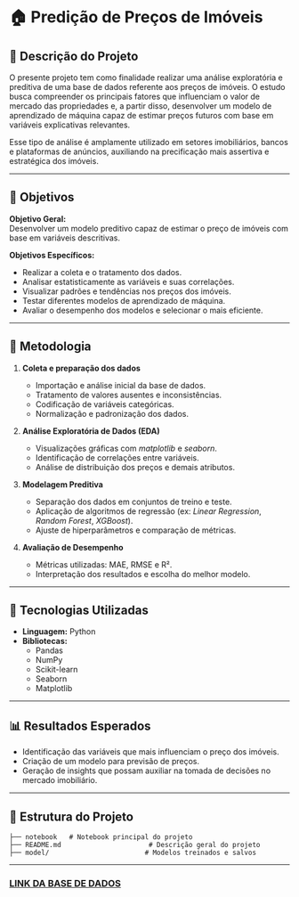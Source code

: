 # 🏠 Predição de Preços de Imóveis  

## 📘 Descrição do Projeto  
O presente projeto tem como finalidade realizar uma análise exploratória e preditiva de uma base de dados referente aos preços de imóveis. O estudo busca compreender os principais fatores que influenciam o valor de mercado das propriedades e, a partir disso, desenvolver um modelo de aprendizado de máquina capaz de estimar preços futuros com base em variáveis explicativas relevantes.  

Esse tipo de análise é amplamente utilizado em setores imobiliários, bancos e plataformas de anúncios, auxiliando na precificação mais assertiva e estratégica dos imóveis.  

---

## 🎯 Objetivos  

**Objetivo Geral:**  
Desenvolver um modelo preditivo capaz de estimar o preço de imóveis com base em variáveis descritivas.  

**Objetivos Específicos:**  
- Realizar a coleta e o tratamento dos dados.  
- Analisar estatisticamente as variáveis e suas correlações.  
- Visualizar padrões e tendências nos preços dos imóveis.  
- Testar diferentes modelos de aprendizado de máquina.  
- Avaliar o desempenho dos modelos e selecionar o mais eficiente.  

---

## 🧠 Metodologia  

1. **Coleta e preparação dos dados**  
   - Importação e análise inicial da base de dados.  
   - Tratamento de valores ausentes e inconsistências.  
   - Codificação de variáveis categóricas.  
   - Normalização e padronização dos dados.  

2. **Análise Exploratória de Dados (EDA)**  
   - Visualizações gráficas com *matplotlib* e *seaborn*.  
   - Identificação de correlações entre variáveis.  
   - Análise de distribuição dos preços e demais atributos.  

3. **Modelagem Preditiva**  
   - Separação dos dados em conjuntos de treino e teste.  
   - Aplicação de algoritmos de regressão (ex: *Linear Regression*, *Random Forest*, *XGBoost*).  
   - Ajuste de hiperparâmetros e comparação de métricas.  

4. **Avaliação de Desempenho**  
   - Métricas utilizadas: MAE, RMSE e R².  
   - Interpretação dos resultados e escolha do melhor modelo.  

---

## 🧩 Tecnologias Utilizadas  

- **Linguagem:** Python  
- **Bibliotecas:**  
  - Pandas  
  - NumPy  
  - Scikit-learn  
  - Seaborn  
  - Matplotlib  

---

## 📊 Resultados Esperados  

- Identificação das variáveis que mais influenciam o preço dos imóveis.  
- Criação de um modelo para previsão de preços.  
- Geração de insights que possam auxiliar na tomada de decisões no mercado imobiliário.  

---

## 📁 Estrutura do Projeto  

```
├── notebook   # Notebook principal do projeto  
├── README.md                      # Descrição geral do projeto   
├── model/                        # Modelos treinados e salvos  
```

---
### [LINK DA BASE DE DADOS](https://www.kaggle.com/datasets/juhibhojani/house-price)
